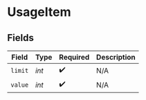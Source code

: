# UsageItem


## Fields

| Field              | Type               | Required           | Description        |
| ------------------ | ------------------ | ------------------ | ------------------ |
| `limit`            | *int*              | :heavy_check_mark: | N/A                |
| `value`            | *int*              | :heavy_check_mark: | N/A                |